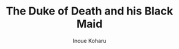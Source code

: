 --- 
slug: "the-duke-of-death-and-his-black-maid"
title: "The Duke of Death and his Black Maid"
publishdate: "2018-12-12"
src: "https://365manga.net/manga/the-duke-of-death-and-his-black-maid"
author: "Inoue Koharu"
image: "https://data.365manga.net/images/thumbnails/32803-the-duke-of-death-and-his-black-maid.jpg"
tags: ["Comedy","Mystery","Romance","Supernatural","Tragedy"]
chapters: ["Chapter 57.2: Happy Halloween ","Chapter 57.1: Halloween Special ","Chapter 56.1: Extra Chapter: Painting ","Chapter 55 ","Chapter 54 ","Chapter 53 ","Chapter 52 ","Chapter 51 ","Chapter 50: Christmas (1) ","Chapter 49.1: Extra ","Chapter 49: Sleeping Together ","Chapter 48: Suspicious ","Chapter 47 ","Chapter 46 ","Chapter 45: Reminiscence 3 ","Chapter 44 ","Chapter 43 ","Chapter 42 ","Chapter 41 ","Chapter 40 ","Chapter 39: Sabbath (2) ","Chapter 38 ","Chapter 37 ","Chapter 36 ","Chapter 35 ","Chapter 34 ","Chapter 33 ","Chapter 32 ","Chapter 31 ","Chapter 30 ","Chapter 29 ","Chapter 28 ","Chapter 27 ","Chapter 26 ","Chapter 25 ","Chapter 24 ","Chapter 23.1 ","Chapter 23 ","Chapter 22 ","Chapter 21 ","Chapter 21.1: V.1 C.omake ","Chapter 20 ","Chapter 19 ","Chapter 18 ","Chapter 017 ","Chapter 16 ","Chapter 15 ","Chapter 14 ","Chapter 14.5 ","Chapter 13 ","Chapter 12 ","Chapter 11 ","Chapter 10 ","Chapter 9 ","Chapter 8 ","Chapter 7 ","Chapter 6 ","Chapter 5 ","Chapter 4 ","Chapter 3 ","Chapter 2 ","Chapter 1"]
chapterlinks: ["https://365manga.net/the-duke-of-death-and-his-black-maid/chapter-57-2.html","https://365manga.net/the-duke-of-death-and-his-black-maid/chapter-57-1.html","https://365manga.net/the-duke-of-death-and-his-black-maid/chapter-56-1.html","https://365manga.net/the-duke-of-death-and-his-black-maid/chapter-55.html","https://365manga.net/the-duke-of-death-and-his-black-maid/chapter-54.html","https://365manga.net/the-duke-of-death-and-his-black-maid/chapter-53.html","https://365manga.net/the-duke-of-death-and-his-black-maid/chapter-52.html","https://365manga.net/the-duke-of-death-and-his-black-maid/chapter-51.html","https://365manga.net/the-duke-of-death-and-his-black-maid/chapter-50.html","https://365manga.net/the-duke-of-death-and-his-black-maid/chapter-49-1.html","https://365manga.net/the-duke-of-death-and-his-black-maid/chapter-49.html","https://365manga.net/the-duke-of-death-and-his-black-maid/chapter-48.html","https://365manga.net/the-duke-of-death-and-his-black-maid/chapter-47.html","https://365manga.net/the-duke-of-death-and-his-black-maid/chapter-46.html","https://365manga.net/the-duke-of-death-and-his-black-maid/chapter-45.html","https://365manga.net/the-duke-of-death-and-his-black-maid/chapter-44.html","https://365manga.net/the-duke-of-death-and-his-black-maid/chapter-43.html","https://365manga.net/the-duke-of-death-and-his-black-maid/chapter-42.html","https://365manga.net/the-duke-of-death-and-his-black-maid/chapter-41.html","https://365manga.net/the-duke-of-death-and-his-black-maid/chapter-40.html","https://365manga.net/the-duke-of-death-and-his-black-maid/chapter-39.html","https://365manga.net/the-duke-of-death-and-his-black-maid/chapter-38.html","https://365manga.net/the-duke-of-death-and-his-black-maid/chapter-37.html","https://365manga.net/the-duke-of-death-and-his-black-maid/chapter-36.html","https://365manga.net/the-duke-of-death-and-his-black-maid/chapter-35.html","https://365manga.net/the-duke-of-death-and-his-black-maid/chapter-34.html","https://365manga.net/the-duke-of-death-and-his-black-maid/chapter-33.html","https://365manga.net/the-duke-of-death-and-his-black-maid/chapter-32.html","https://365manga.net/the-duke-of-death-and-his-black-maid/chapter-31.html","https://365manga.net/the-duke-of-death-and-his-black-maid/chapter-30.html","https://365manga.net/the-duke-of-death-and-his-black-maid/chapter-29.html","https://365manga.net/the-duke-of-death-and-his-black-maid/chapter-28.html","https://365manga.net/the-duke-of-death-and-his-black-maid/chapter-27.html","https://365manga.net/the-duke-of-death-and-his-black-maid/chapter-26.html","https://365manga.net/the-duke-of-death-and-his-black-maid/chapter-25.html","https://365manga.net/the-duke-of-death-and-his-black-maid/chapter-24.html","https://365manga.net/the-duke-of-death-and-his-black-maid/chapter-23-1.html","https://365manga.net/the-duke-of-death-and-his-black-maid/chapter-23.html","https://365manga.net/the-duke-of-death-and-his-black-maid/chapter-22.html","https://365manga.net/the-duke-of-death-and-his-black-maid/chapter-21.html","https://365manga.net/the-duke-of-death-and-his-black-maid/chapter-21-1.html","https://365manga.net/the-duke-of-death-and-his-black-maid/chapter-20.html","https://365manga.net/the-duke-of-death-and-his-black-maid/chapter-19.html","https://365manga.net/the-duke-of-death-and-his-black-maid/chapter-18.html","https://365manga.net/the-duke-of-death-and-his-black-maid/chapter-017.html","https://365manga.net/the-duke-of-death-and-his-black-maid/chapter-16.html","https://365manga.net/the-duke-of-death-and-his-black-maid/chapter-15.html","https://365manga.net/the-duke-of-death-and-his-black-maid/chapter-14.html","https://365manga.net/the-duke-of-death-and-his-black-maid/chapter-14-5.html","https://365manga.net/the-duke-of-death-and-his-black-maid/chapter-13.html","https://365manga.net/the-duke-of-death-and-his-black-maid/chapter-12.html","https://365manga.net/the-duke-of-death-and-his-black-maid/chapter-11.html","https://365manga.net/the-duke-of-death-and-his-black-maid/chapter-10.html","https://365manga.net/the-duke-of-death-and-his-black-maid/chapter-9.html","https://365manga.net/the-duke-of-death-and-his-black-maid/chapter-8.html","https://365manga.net/the-duke-of-death-and-his-black-maid/chapter-7.html","https://365manga.net/the-duke-of-death-and-his-black-maid/chapter-6.html","https://365manga.net/the-duke-of-death-and-his-black-maid/chapter-5.html","https://365manga.net/the-duke-of-death-and-his-black-maid/chapter-4.html","https://365manga.net/the-duke-of-death-and-his-black-maid/chapter-3.html","https://365manga.net/the-duke-of-death-and-his-black-maid/chapter-2.html","https://365manga.net/the-duke-of-death-and-his-black-maid/chapter-1.html"]
description: "A Duke was cursed by a witch to kill everything he touches. Unable to handle this curse his parents send him to live in a far off manor. As his maid and childhood friend now teases him everyday, he wishes more than anything to rid himself of the curse."
---